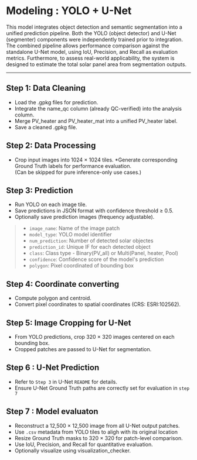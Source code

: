 # Modeling : YOLO + U-Net

This model integrates object detection and semantic segmentation into a unified prediction pipeline.
Both the YOLO (object detector) and U-Net (segmenter) components were independently trained prior to integration.
The combined pipeline allows performance comparison against the standalone U-Net model, using IoU, Precision, and Recall as evaluation metrics.
Furthermore, to assess real-world applicability, the system is designed to estimate the total solar panel area from segmentation outputs.



----
## Step 1: Data Cleaning

* Load the .gpkg files for prediction.
* Integrate the name_qc column (already QC-verified) into the analysis column.
* Merge PV_heater and PV_heater_mat into a unified PV_heater label.
* Save a cleaned .gpkg file.

## Step 2: Data Processing

* Crop input images into 1024 × 1024 tiles.
*Generate corresponding Ground Truth labels for performance evaluation. <br>
(Can be skipped for pure inference-only use cases.)

## Step 3: Prediction

* Run YOLO on each image tile.
* Save predictions in JSON format with confidence threshold ≥ 0.5.
* Optionally save prediction images (frequency adjustable).

> * `image_name`: Name of the image patch
> * `model_type`: YOLO model identifier
> * `num_prediction`: Number of detected solar objectes
> * `prediction_id`: Unique IF for each detected object
> * `class`: Class type - Binary(PV_all) or Multi(Panel, heater, Pool)
> * `confidence`: Confidence score of the model's prediction
> * `polygon`: Pixel coordinated of bounding box

## Step 4: Coordinate converting

* Compute polygon and centroid.
* Convert pixel coordinates to spatial coordinates (CRS: ESRI:102562).

## Step 5: Image Cropping for U-Net

* From YOLO predictions, crop 320 × 320 images centered on each bounding box.
* Cropped patches are passed to U-Net for segmentation.

## Step 6 : U-Net Prediction

* Refer to `Step 3` in U-Net `README` for details.
* Ensure U-Net Ground Truth paths are correctly set for evaluation in `step 7`

## Step 7 : Model evaluaton

* Reconstruct a 12,500 × 12,500 image from all U-Net output patches.
* Use `.csv` metadata from YOLO tiles to aligh with its original location
* Resize Ground Truth masks to 320 × 320 for patch-level comparison.
* Use IoU, Precision, and Recall for quantitative evaluation.
* Optionally visualize using visualization_checker.
